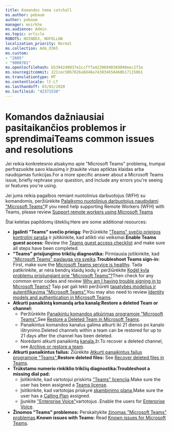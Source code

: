 ```yaml
---
title: Komandos tema catchall
ms.author: pebaum
author: pebaum
manager: mnirkhe
ms.audience: Admin
ms.topic: article
ROBOTS: NOINDEX, NOFOLLOW
localization_priority: Normal
ms.collection: Adm_O365
ms.custom:
- "2605"
- "9000701"
ms.openlocfilehash: b5394249037e1ccfffa42206940369040eec273a
ms.sourcegitcommit: 221cec50b7026a8d48a743034658460b17115061
ms.translationtype: MT
ms.contentlocale: lt-LT
ms.lasthandoff: 03/02/2020
ms.locfileid: "42371530"
---
```

# <a name="teams-common-issues-and-resolutions"></a><span data-ttu-id="e918c-102">Komandos dažniausiai pasitaikančios problemos ir sprendimai</span><span class="sxs-lookup"><span data-stu-id="e918c-102">Teams common issues and resolutions</span></span>

<span data-ttu-id="e918c-103">Jei reikia konkretesnio atsakymo apie "Microsoft Teams" problemą, trumpai perfrazuokite savo klausimą ir įtraukite visas aptiktas klaidas arba naudojamas funkcijas.</span><span class="sxs-lookup"><span data-stu-id="e918c-103">For a more specific answer about a Microsoft Teams issue, briefly rephrase your question, and include any errors you're seeing or features you're using.</span></span>

<span data-ttu-id="e918c-104">Jei jums reikia pagalbos remiant nuotolinius darbuotojus (WFH) su komandomis, peržiūrėkite [Palaikymo nuotolinius darbuotojus naudodami "Microsoft Teams"](https://docs.microsoft.com/microsoftteams/support-remote-work-with-teams)</span><span class="sxs-lookup"><span data-stu-id="e918c-104">If you need help supporting Remote Workers (WFH) with Teams, please review [Support remote workers using Microsoft Teams](https://docs.microsoft.com/microsoftteams/support-remote-work-with-teams)</span></span>

<span data-ttu-id="e918c-105">Štai keletas papildomų išteklių:</span><span class="sxs-lookup"><span data-stu-id="e918c-105">Here are some additional resources:</span></span>

- <span data-ttu-id="e918c-106">**Įgalinti "Teams" svečio prieigą:** Peržiūrėkite ["Teams" svečio prieigos kontrolinį sąrašą](https://docs.microsoft.com/microsoftteams/guest-access-checklist) ir įsitikinkite, kad atlikti visi veiksmai.</span><span class="sxs-lookup"><span data-stu-id="e918c-106">**Enable Teams guest access:** Review the [Teams guest access checklist](https://docs.microsoft.com/microsoftteams/guest-access-checklist) and make sure all steps have been completed.</span></span>
- <span data-ttu-id="e918c-107">**"Teams" prisijungimo trikčių diagnostika:** Pirmiausia įsitikinkite, kad ["Microsoft Teams" paslauga yra sveika](https://admin.microsoft.com/Adminportal/Home?source=applauncher#/servicehealth).</span><span class="sxs-lookup"><span data-stu-id="e918c-107">**Troubleshoot Teams sign-in:** First, make sure the [Microsoft Teams service is healthy](https://admin.microsoft.com/Adminportal/Home?source=applauncher#/servicehealth).</span></span> <span data-ttu-id="e918c-108">Tada patikrinkite, ar nėra bendrų klaidų kodų ir peržiūrėkite [Kodėl kyla problemų prisijungiant prie "Microsoft Teams"?](https://support.office.com/article/a02f683b-61a3-4008-9447-ee60c5593b0f)</span><span class="sxs-lookup"><span data-stu-id="e918c-108">Then check for any common error codes and review [Why am I having trouble signing in to Microsoft Teams?](https://support.office.com/article/a02f683b-61a3-4008-9447-ee60c5593b0f)</span></span>  <span data-ttu-id="e918c-109">Taip pat gali tekti peržiūrėti [tapatybės modelius ir autentifikavimą "Microsoft Teams".](https://docs.microsoft.com/MicrosoftTeams/identify-models-authentication)</span><span class="sxs-lookup"><span data-stu-id="e918c-109">You may also need to review [Identity models and authentication in Microsoft Teams](https://docs.microsoft.com/MicrosoftTeams/identify-models-authentication).</span></span>
- <span data-ttu-id="e918c-110">**Atkurti panaikintą komandą arba kanalą:**</span><span class="sxs-lookup"><span data-stu-id="e918c-110">**Restore a deleted Team or channel:**</span></span> 
    - <span data-ttu-id="e918c-111">Peržiūrėkite [Panaikintų komandos atkūrimas programoje "Microsoft Teams".](https://blogs.technet.microsoft.com/skypehybridguy/2017/07/23/restoring-a-deleted-team-in-microsoft-teams/)</span><span class="sxs-lookup"><span data-stu-id="e918c-111">See [Restore a Deleted Team in Microsoft Teams](https://blogs.technet.microsoft.com/skypehybridguy/2017/07/23/restoring-a-deleted-team-in-microsoft-teams/).</span></span>
    - <span data-ttu-id="e918c-112">Panaikintus komandos kanalus galima atkurti iki 21 dienos po kanalo ištrynimo.</span><span class="sxs-lookup"><span data-stu-id="e918c-112">Deleted channels within a team can be restored for up to 21 days after the channel has been deleted.</span></span> 
    - <span data-ttu-id="e918c-113">Norėdami atkurti panaikintą [kanalą,](https://support.office.com/article/archive-or-restore-a-team-dc161cfd-b328-440f-974b-5da5bd98b5a7)žr.</span><span class="sxs-lookup"><span data-stu-id="e918c-113">To recover a deleted channel, see [Archive or restore a team](https://support.office.com/article/archive-or-restore-a-team-dc161cfd-b328-440f-974b-5da5bd98b5a7).</span></span>
- <span data-ttu-id="e918c-114">**Atkurti panaikintus failus:** Žiūrėkite [Atkurti panaikintus failus programoje "Teams".](https://support.office.com/article/recover-deleted-files-in-teams-a591d771-89a6-49e2-ab7e-271936fe3c4e)</span><span class="sxs-lookup"><span data-stu-id="e918c-114">**Restore deleted files:** See [Recover deleted files in Teams](https://support.office.com/article/recover-deleted-files-in-teams-a591d771-89a6-49e2-ab7e-271936fe3c4e).</span></span>
- <span data-ttu-id="e918c-115">**Trūkstamo numerio rinkiklio trikčių diagnostika:**</span><span class="sxs-lookup"><span data-stu-id="e918c-115">**Troubleshoot a missing dial pad:**</span></span>  
    - <span data-ttu-id="e918c-116">Įsitikinkite, kad vartotojui priskirta ["Teams" licencija](https://docs.microsoft.com/MicrosoftTeams/assign-teams-licenses).</span><span class="sxs-lookup"><span data-stu-id="e918c-116">Make sure the user has been assigned a [Teams license](https://docs.microsoft.com/MicrosoftTeams/assign-teams-licenses).</span></span>
    - <span data-ttu-id="e918c-117">Įsitikinkite, kad vartotojas priskyrė [skambinimo planą.](https://docs.microsoft.com/MicrosoftTeams/calling-plan-landing-page)</span><span class="sxs-lookup"><span data-stu-id="e918c-117">Make sure the user has a [Calling Plan](https://docs.microsoft.com/MicrosoftTeams/calling-plan-landing-page) assigned.</span></span>
    - <span data-ttu-id="e918c-118">Įjunkite ["Enterprise Voice"](https://docs.microsoft.com/skypeforbusiness/skype-for-business-hybrid-solutions/plan-your-phone-system-cloud-pbx-solution/enable-users-for-enterprise-voice-online-and-phone-system-voicemail#to-enable-your-users-for-phone-system-in-office-365-voice-and-voicemail)vartotojus .</span><span class="sxs-lookup"><span data-stu-id="e918c-118">Enable the users for [Enterprise Voice](https://docs.microsoft.com/skypeforbusiness/skype-for-business-hybrid-solutions/plan-your-phone-system-cloud-pbx-solution/enable-users-for-enterprise-voice-online-and-phone-system-voicemail#to-enable-your-users-for-phone-system-in-office-365-voice-and-voicemail).</span></span>
- <span data-ttu-id="e918c-119">**Žinomos "Teams" problemos:** Perskaitykite [žinomas "Microsoft Teams" problemas](https://docs.microsoft.com/microsoftteams/known-issues).</span><span class="sxs-lookup"><span data-stu-id="e918c-119">**Known issues with Teams:** Read [Known issues for Microsoft Teams](https://docs.microsoft.com/microsoftteams/known-issues).</span></span>